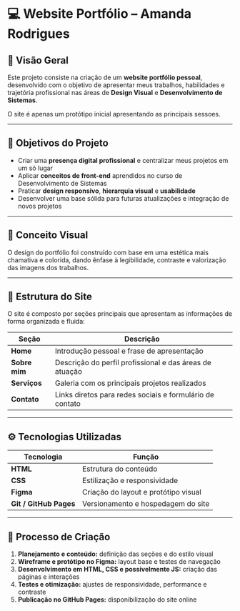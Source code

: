 # 💻 Website Portfólio – Amanda Rodrigues

## 🧭 Visão Geral
Este projeto consiste na criação de um **website portfólio pessoal**, desenvolvido com o objetivo de apresentar meus trabalhos, habilidades e trajetória profissional nas áreas de **Design Visual** e **Desenvolvimento de Sistemas**.

O site é apenas um protótipo inicial apresentando as principais sessoes.

---

## 🎯 Objetivos do Projeto
- Criar uma **presença digital profissional** e centralizar meus projetos em um só lugar  
- Aplicar **conceitos de front-end** aprendidos no curso de Desenvolvimento de Sistemas  
- Praticar **design responsivo**, **hierarquia visual** e **usabilidade**  
- Desenvolver uma base sólida para futuras atualizações e integração de novos projetos  

---

## 🎨 Conceito Visual
O design do portfólio foi construído com base em uma estética mais chamativa e colorida, dando ênfase à legibilidade, contraste e valorização das imagens dos trabalhos.

---

## 🧱 Estrutura do Site

O site é composto por seções principais que apresentam as informações de forma organizada e fluida:

| Seção | Descrição |
|-------|------------|
| **Home** | Introdução pessoal e frase de apresentação |
| **Sobre mim** | Descrição do perfil profissional e das áreas de atuação |
| **Serviços** | Galeria com os principais projetos realizados |
| **Contato** | Links diretos para redes sociais e formulário de contato |

---

## ⚙️ Tecnologias Utilizadas

| Tecnologia | Função |
|-------------|--------|
| **HTML** | Estrutura do conteúdo |
| **CSS** | Estilização e responsividade |
| **Figma** | Criação do layout e protótipo visual |
| **Git / GitHub Pages** | Versionamento e hospedagem do site |

---

## 🧠 Processo de Criação

1. **Planejamento e conteúdo:** definição das seções e do estilo visual  
2. **Wireframe e protótipo no Figma:** layout base e testes de navegação  
3. **Desenvolvimento em HTML, CSS e possivelmente JS:** criação das páginas e interações  
4. **Testes e otimização:** ajustes de responsividade, performance e contraste  
5. **Publicação no GitHub Pages:** disponibilização do site online

   
